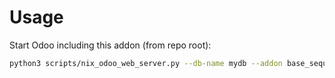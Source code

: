# Usage

Start Odoo including this addon (from repo root):

```bash
python3 scripts/nix_odoo_web_server.py --db-name mydb --addon base_sequence_option
```
